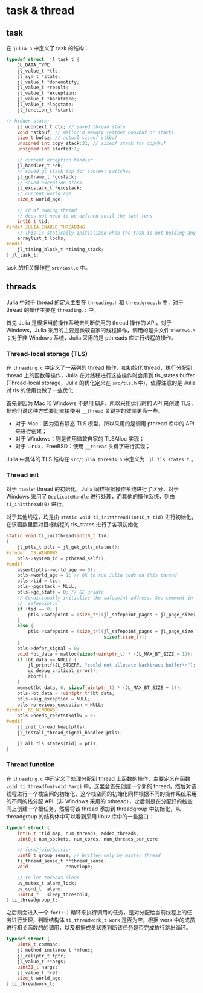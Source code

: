 # task & thread

## task

在 `julia.h` 中定义了 task 的结构：

```c
typedef struct _jl_task_t {
    JL_DATA_TYPE
    jl_value_t *tls;
    jl_sym_t *state;
    jl_value_t *donenotify;
    jl_value_t *result;
    jl_value_t *exception;
    jl_value_t *backtrace;
    jl_value_t *logstate;
    jl_function_t *start;

// hidden state:
    jl_ucontext_t ctx; // saved thread state
    void *stkbuf; // malloc'd memory (either copybuf or stack)
    size_t bufsz; // actual sizeof stkbuf
    unsigned int copy_stack:31; // sizeof stack for copybuf
    unsigned int started:1;

    // current exception handler
    jl_handler_t *eh;
    // saved gc stack top for context switches
    jl_gcframe_t *gcstack;
    // saved exception stack
    jl_excstack_t *excstack;
    // current world age
    size_t world_age;

    // id of owning thread
    // does not need to be defined until the task runs
    int16_t tid;
#ifdef JULIA_ENABLE_THREADING
    // This is statically initialized when the task is not holding any locks
    arraylist_t locks;
#endif
    jl_timing_block_t *timing_stack;
} jl_task_t;
```

task 的相关操作在 `src/task.c` 中。

## threads

Julia 中对于 thread 的定义主要在 `threading.h` 和 `threadgroup.h` 中，对于 thread 的操作主要在 `threading.c` 中。

首先 Julia 是根据当前操作系统去判断使用的 thread 操作的 API，对于 Windows，Julia 采用的主要是微软自家的线程操作，调用的是头文件 `Windows.h` ；对于非 Windows 系统，Julia 采用的是 pthreads 库进行线程的操作。

### Thread-local storage (TLS)

在 `threading.c` 中定义了一系列的 thread 操作，如初始化 thread，执行分配到 thread 上的函数等操作，Julia 在对线程进行这些操作时会用到 tls_states buffer (Thread-local storage，Julia 的优化定义在 `src/tls.h` 中)，值得注意的是 Julia 对 tls 的使用也做了一些优化：

首先是因为 Mac 和 Windows 不是用 ELF，所以采用运行时的 API 来创建 TLS，据他们说这种方式要比直接使用 `__thread` 关键字的效率更高一些。

- 对于 Mac：因为没有静态 TLS 模型，所以采用的是调用 pthread 库中的 API 来进行创建；
- 对于 Windows：则是使用微软自家的 TLSAlloc 实现；
- 对于 Linux，FreeBSD：使用 `__thread` 关键字进行实现；

Julia 中具体的 TLS 结构在 `src/julia_threads.h` 中定义为 `_jl_tls_states_t` 。

### Thread init

对于 master thread 的初始化，Julia 同样根据操作系统进行了区分，对于 Windows 采用了 `DuplicateHandle` 进行处理，而其他的操作系统，则由 `ti_initthread(0)` 进行。

对于其他线程，均是由 `static void ti_initthread(int16_t tid)` 进行初始化，在该函数里面对目标线程的 tls_states 进行了各项初始化：

```c
static void ti_initthread(int16_t tid)
{
    jl_ptls_t ptls = jl_get_ptls_states();
#ifndef _OS_WINDOWS_
    ptls->system_id = pthread_self();
#endif
    assert(ptls->world_age == 0);
    ptls->world_age = 1; // OK to run Julia code on this thread
    ptls->tid = tid;
    ptls->pgcstack = NULL;
    ptls->gc_state = 0; // GC unsafe
    // Conditionally initialize the safepoint address. See comment in
    // `safepoint.c`
    if (tid == 0) {
        ptls->safepoint = (size_t*)(jl_safepoint_pages + jl_page_size);
    }
    else {
        ptls->safepoint = (size_t*)(jl_safepoint_pages + jl_page_size * 2 +
                                    sizeof(size_t));
    }
    ptls->defer_signal = 0;
    void *bt_data = malloc(sizeof(uintptr_t) * (JL_MAX_BT_SIZE + 1));
    if (bt_data == NULL) {
        jl_printf(JL_STDERR, "could not allocate backtrace buffer\n");
        gc_debug_critical_error();
        abort();
    }
    memset(bt_data, 0, sizeof(uintptr_t) * (JL_MAX_BT_SIZE + 1));
    ptls->bt_data = (uintptr_t*)bt_data;
    ptls->sig_exception = NULL;
    ptls->previous_exception = NULL;
#ifdef _OS_WINDOWS_
    ptls->needs_resetstkoflw = 0;
#endif
    jl_init_thread_heap(ptls);
    jl_install_thread_signal_handler(ptls);

    jl_all_tls_states[tid] = ptls;
}
```

### Thread function

在 `threading.c` 中还定义了处理分配到 thread 上函数的操作，主要定义在函数 `void ti_threadfun(void *arg)` 中，这里会首先创建一个新的 thread，然后对该线程进行一个栈空间的初始化，这个栈空间的初始化同样根据不同的操作系统采用的不同的栈分配 API（非 Windows 采用的 pthread），之后则是在分配好的栈空间上创建一个根任务，然后将该 thread 添加到 threadgroup 中初始化，从 threadgroup 的结构体中可以看到采用 libuv 库中的一些接口：

```c
typedef struct {
    int16_t *tid_map, num_threads, added_threads;
    uint8_t num_sockets, num_cores, num_threads_per_core;

    // fork/join/barrier
    uint8_t group_sense; // Written only by master thread
    ti_thread_sense_t **thread_sense;
    void              *envelope;

    // to let threads sleep
    uv_mutex_t alarm_lock;
    uv_cond_t  alarm;
    uint64_t   sleep_threshold;
} ti_threadgroup_t;
```

之后则会进入一个 `for(::)` 循环来执行调用的任务，是对分配给当前线程上的任务进行处理，判断结构体 `ti_threadwork_t work` 是否为空，根据 work 中的成员进行相关函数的的调用，以及根据成员状态判断该任务是否完成执行跳出循环。

```c
typedef struct {
    uint8_t command;
    jl_method_instance_t *mfunc;
    jl_callptr_t fptr;
    jl_value_t **args;
    uint32_t nargs;
    jl_value_t *ret;
    size_t world_age;
} ti_threadwork_t;
```



